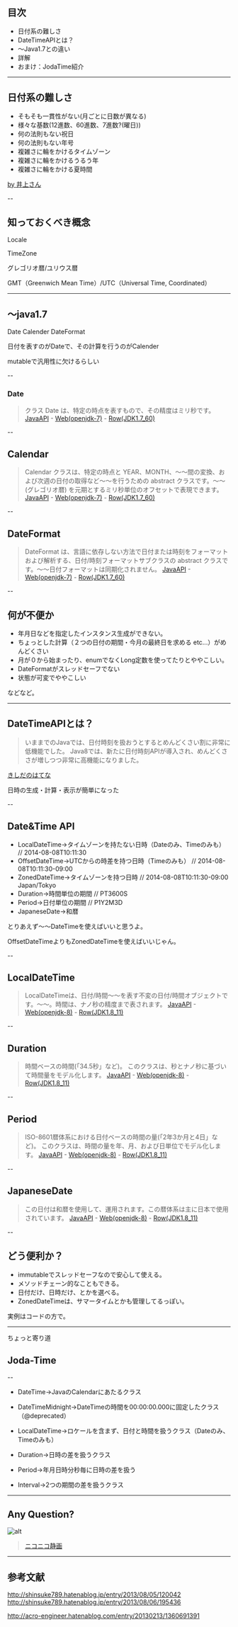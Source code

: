 
## 目次

* 日付系の難しさ
* DateTimeAPIとは？
* 〜Java1.7との違い
* 詳解
* おまけ：JodaTime紹介

---

## 日付系の難しさ

* そもそも一貫性がない(月ごとに日数が異なる)
* 様々な基数(12進数、60進数、7進数?(曜日))
* 何の法則もない祝日
* 何の法則もない年号
* 複雑さに輪をかけるタイムゾーン
* 複雑さに輪をかけるうるう年
* 複雑さに輪をかける夏時間

[by 井上さん](http://dev.ariel-networks.com/wp/archives/4186)

--

## 知っておくべき概念

Locale

TimeZone

グレゴリオ暦/ユリウス暦

GMT（Greenwich Mean Time）/UTC（Universal Time, Coordinated）

---

## 〜java1.7

Date
Calender
DateFormat

日付を表すのがDateで、その計算を行うのがCalender

mutableで汎用性に欠けるらしい

--

### Date

> クラス Date は、特定の時点を表すもので、その精度はミリ秒です。
[JavaAPI](http://docs.oracle.com/javase/jp/7/api/java/util/Date.html) -  [Web(openjdk-7)](http://www.docjar.com/html/api/java/util/Date.java.html) - [Row(JDK1.7_60)](./Date.java)

--

## Calendar

> Calendar クラスは、特定の時点と YEAR、MONTH、〜〜間の変換、および次週の日付の取得など〜〜を行うための abstract クラスです。〜〜(グレゴリオ暦) を元期とするミリ秒単位のオフセットで表現できます。
[JavaAPI](http://docs.oracle.com/javase/jp/7/api/java/util/Calendar.html) -  [Web(openjdk-7)](http://www.docjar.com/html/api/java/util/Calendar.java.html) - [Row(JDK1.7_60)](./Calendar.java)

--

## DateFormat

> DateFormat は、言語に依存しない方法で日付または時刻をフォーマットおよび解析する、日付/時刻フォーマットサブクラスの abstract クラスです。〜〜日付フォーマットは同期化されません。
[JavaAPI](http://docs.oracle.com/javase/jp/7/api/java/text/DateFormat.html) -  [Web(openjdk-7)](http://www.docjar.com/html/api/java/text/DateFormat.java.html) - [Row(JDK1.7_60)](./DateFormat.java)

--

## 何が不便か

* 年月日などを指定したインスタンス生成ができない。
* ちょっとした計算（２つの日付の期間・今月の最終日を求める etc...）がめんどくさい
* 月が０から始まったり、enumでなくLong定数を使ってたりとややこしい。
* DateFormatがスレッドセーフでない
* 状態が可変でややこしい

などなど。

---

## DateTimeAPIとは？

> いままでのJavaでは、日付時刻を扱おうとするとめんどくさい割に非常に低機能でした。
Java8では、新たに日付時刻APIが導入され、めんどくささが増しつつ非常に高機能になりました。

[きしだのはてな](http://d.hatena.ne.jp/nowokay/20130917)

日時の生成・計算・表示が簡単になった

--

## Date&Time API

* LocalDateTime→タイムゾーンを持たない日時（Dateのみ、Timeのみも） // 2014-08-08T10:11:30
* OffsetDateTime→UTCからの時差を持つ日時（Timeのみも） // 2014-08-08T10:11:30-09:00
* ZonedDateTime→タイムゾーンを持つ日時 // 2014-08-08T10:11:30-09:00 Japan/Tokyo
* Duration→時間単位の期間 // PT3600S
* Period→日付単位の期間 // P1Y2M3D
* JapaneseDate→和暦

とりあえず〜〜DateTimeを使えばいいと思うよ。

OffsetDateTimeよりもZonedDateTimeを使えばいいじゃん。

--

## LocalDateTime

> LocalDateTimeは、日付/時間〜〜を表す不変の日付/時間オブジェクトです。〜〜。時間は、ナノ秒の精度まで表されます。
[JavaAPI](http://docs.oracle.com/javase/jp/8/api/java/time/LocalDateTime.html) -  [Web(openjdk-8)](http://grepcode.com/file/repository.grepcode.com/java/root/jdk/openjdk/8-b132/java/time/LocalDateTime.java?av=f) - [Row(JDK1.8_11)](./LocalDateTime.java)


--

## Duration

> 時間ベースの時間(「34.5秒」など)。
このクラスは、秒とナノ秒に基づいて時間量をモデル化します。
[JavaAPI](http://docs.oracle.com/javase/jp/8/api/java/time/Duration.html) -  [Web(openjdk-8)](http://grepcode.com/file/repository.grepcode.com/java/root/jdk/openjdk/8-b132/java/time/Duration.java?av=f) - [Row(JDK1.8_11)](./Duration.java)


--

## Period

> ISO-8601暦体系における日付ベースの時間の量(「2年3か月と4日」など)。
このクラスは、時間の量を年、月、および日単位でモデル化します。
[JavaAPI](http://docs.oracle.com/javase/jp/8/api/java/time/Period.html) -  [Web(openjdk-8)](http://grepcode.com/file/repository.grepcode.com/java/root/jdk/openjdk/8-b132/java/time/Period.java?av=f) - [Row(JDK1.8_11)](./Period.java)

--

## JapaneseDate

> この日付は和暦を使用して、運用されます。この暦体系は主に日本で使用されています。
[JavaAPI](http://docs.oracle.com/javase/jp/8/api/java/time/chrono/JapaneseDate.html) -  [Web(openjdk-8)](http://grepcode.com/file/repository.grepcode.com/java/root/jdk/openjdk/8-b132/java/time/chrono/JapaneseDate.java?av=f) - [Row(JDK1.8_11)](./JapaneseDate.java)

--

## どう便利か？

* immutableでスレッドセーフなので安心して使える。
* メソッドチェーン的なこともできる。
* 日付だけ、日時だけ、とかを選べる。
* ZonedDateTimeは、サマータイムとかも管理してるっぽい。

実例はコードの方で。

---

ちょっと寄り道

## Joda-Time

--

* DateTime→JavaのCalendarにあたるクラス
* DateTimeMidnight→DateTimeの時間を00:00:00.000に固定したクラス（@deprecated）
* LocalDateTime→ロケールを含まず、日付と時間を扱うクラス（Dateのみ、Timeのみも）

* Duration→日時の差を扱うクラス
* Period→年月日時分秒毎に日時の差を扱う
* Interval→2つの期間の差を扱うクラス


---

## Any Question?

![alt](./file/bakadana.jpg)

> [ニコニコ静画](http://seiga.nicovideo.jp/seiga/im785518)

---


## 参考文献


http://shinsuke789.hatenablog.jp/entry/2013/08/05/120042
http://shinsuke789.hatenablog.jp/entry/2013/08/06/195436

http://acro-engineer.hatenablog.com/entry/20130213/1360691391
